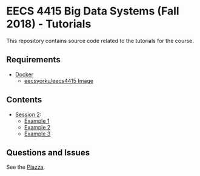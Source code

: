 # EECS 4415 Big Data Systems (Fall 2018) - Tutorials

This repository contains source code related to the tutorials for the course.

## Requirements

* [Docker](https://www.docker.com/)
  * [eecsyorku/eecs4415 Image](https://hub.docker.com/r/eecsyorku/eecs4415)

## Contents

* [Session 2](session_02):
  * [Example 1](session_02/01)
  * [Example 2](session_02/02)
  * [Example 3](session_02/03)

## Questions and Issues

See the [Piazza](https://piazza.com/class/jlo569j7clw246).
